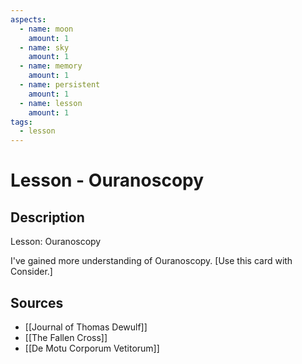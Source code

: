 ```yaml
---
aspects: 
  - name: moon
    amount: 1
  - name: sky
    amount: 1
  - name: memory
    amount: 1
  - name: persistent
    amount: 1
  - name: lesson
    amount: 1
tags:
  - lesson
---
```


# Lesson - Ouranoscopy

## Description
Lesson: Ouranoscopy

I've gained more understanding of Ouranoscopy. [Use this card with Consider.]
## Sources
- [[Journal of Thomas Dewulf]]
- [[The Fallen Cross]]
- [[De Motu Corporum Vetitorum]]
